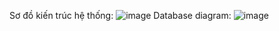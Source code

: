 Sơ đồ kiến trúc hệ thống:
![image](https://github.com/trngmhuu/APIGatewayPrj/assets/99800511/c41a4182-7f67-4cec-9609-dab746b70bf1)
Database diagram:
![image](https://github.com/trngmhuu/APIGatewayPrj/assets/99800511/7f0b762e-b790-4240-b84d-ebe7e6a9d937)
